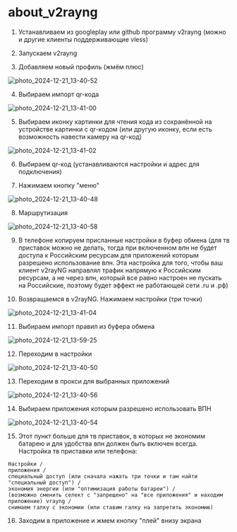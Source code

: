 # about_v2rayng
1. Устанавливаем из googleplay или github программу v2rayng (можно и другие клиенты поддерживающие vless)

2. Запускаем v2rayng

3. Добавляем новый профиль (жмём плюс)

![photo_2024-12-21_13-40-52](https://github.com/user-attachments/assets/d2b91e9d-fdcf-4057-9e91-63d0d63b0bf2)

4. Выбираем импорт qr-кода

![photo_2024-12-21_13-41-00](https://github.com/user-attachments/assets/ca12b979-242e-4e90-bc0b-884420839d12)

5. Выбираем иконку картинки для чтения кода из сохранённой на устройстве картинки с qr-кодом (или другую иконку, если есть возможность навести камеру на qr-код)

![photo_2024-12-21_13-41-02](https://github.com/user-attachments/assets/ee707313-958c-4dbd-9c04-7523c2ec53a3)

6. Выбираем qr-код (устанавливаются настройки и адрес для подключения)

7. Нажимаем кнопку "меню"

![photo_2024-12-21_13-40-48](https://github.com/user-attachments/assets/d1247694-56db-4c23-b977-740a0d4e0f55)

8. Маршрутизация

![photo_2024-12-21_13-40-58](https://github.com/user-attachments/assets/56ddcb98-5a35-40fb-aeb0-69a4b65c1734)

9. В телефоне копируем присланные настройки в буфер обмена (для тв приставок можно не делать, тогда при включенном в*п*н не будет доступа к Российским ресурсам для приложений которым разрешено использование в*п*н. Эта настройка для того, чтобы ваш клиент v2rayNG направлял трафик напрямую к Российским ресурсам, а не через в*п*н, который все равно настроен не пускать на Российские, поэтому будет эффект не работающей сети .ru и .рф)

10. Возвращаемся в v2rayNG. Нажимаем настройки (три точки)

![photo_2024-12-21_13-41-04](https://github.com/user-attachments/assets/f40a4d60-3b90-4d0b-8063-461b754d7982)

11. Выбираем импорт правил из буфера обмена

![photo_2024-12-21_13-59-25](https://github.com/user-attachments/assets/9b4b9e9a-91ff-41d0-a7b1-d869ab277efb)

12. Переходим в настройки

![photo_2024-12-21_13-40-50](https://github.com/user-attachments/assets/3b155146-376c-4ef1-ac69-97410d977543)

13. Переходим в прокси для выбранных приложений

![photo_2024-12-21_13-40-56](https://github.com/user-attachments/assets/1968eeb9-3eaf-4d62-89b0-018651cc09e3)

14. Выбираем приложения которым разрешено использовать ВПН

![photo_2024-12-21_13-40-54](https://github.com/user-attachments/assets/2c1c6458-5906-47ab-b666-ad5a1f11985b)

15. Этот пункт больше для тв приставок, в которых не экономим батарею и для удобства  впн должен быть включен всегда. Настройка тв приставки или телефона:
```
Настройки /
приложения /
специальный доступ (или сначала нажать три точки и там найти "специальный доступ") /
экономия энергии (или "оптимизация работы батареи") /
(возможно сменить селект с "запрещено" на "все приложения" и находим приложение) vrayng /
снимаем галку с экономии (или ставим галку на запретить экономию)
```

16. Заходим в приложение и жмем кнопку "плей" внизу экрана
